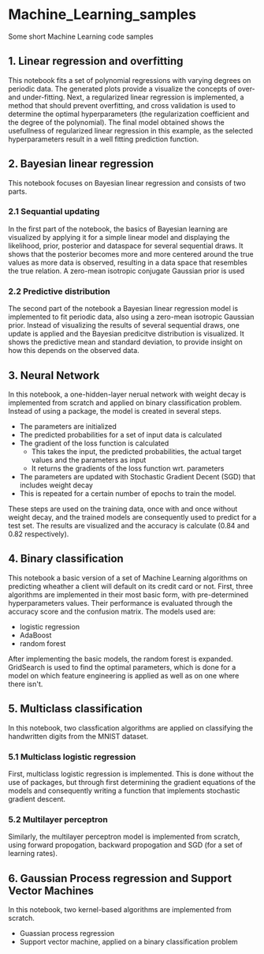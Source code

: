 # Machine_Learning_samples
Some short Machine Learning code samples

## 1. Linear regression and overfitting
This notebook fits a set of polynomial regressions with varying degrees on periodic data. The generated plots provide a visualize the concepts of over- and under-fitting. Next, a regularized linear regression is implemented, a method that should prevent overfitting, and cross validation is used to determine the optimal hyperparameters (the regularization coefficient and the degree of the polynomial). The final model obtained shows the usefullness of regularized linear regression in this example, as the selected hyperparameters result in a well fitting prediction function.

## 2. Bayesian linear regression
This notebook focuses on Bayesian linear regression and consists of two parts. 

### 2.1 Sequantial updating
In the first part of the notebook, the basics of Bayesian learning are visualized by applying it for a simple linear model and displaying the likelihood, prior, posterior and dataspace for several sequential draws. It shows that the posterior becomes more and more centered around the true values as more data is observed, resulting in a data space that resembles the true relation. A zero-mean isotropic conjugate Gaussian prior is used 

### 2.2 Predictive distribution
The second part of the notebook a Bayesian linear regression model is implemented to fit periodic data, also using a zero-mean isotropic Gaussian prior. Instead of visualizing the results of several sequential draws, one update is applied and the Bayesian predicitve distribution is visualized. It shows the predictive mean and standard deviation, to provide insight on how this depends on the observed data.

## 3. Neural Network
In this notebook, a one-hidden-layer nerual network with weight decay is implemented from scratch and applied on binary classification problem. Instead of using a package, the model is created in several steps.
* The parameters are initialized
* The predicted probabilities for a set of input data is calculated
* The gradient of the loss function is calculated
  * This takes the input, the predicted probabilities, the actual target values and the parameters as input
  * It returns the gradients of the loss function wrt. parameters
* The parameters are updated with Stochastic Gradient Decent (SGD) that includes weight decay
* This is repeated for a certain number of epochs to train the model. 

These steps are used on the training data, once with and once without weight decay, and the trained models are consequently used to predict for a test set. The results are visualized and the accuracy is calculate (0.84 and 0.82 respectively).

## 4. Binary classification
This notebook a basic version of a set of Machine Learning algorithms on predicting wheather a client will default on its credit card or not. First, three algorithms are implemented in their most basic form, with pre-determined hyperparameters values. Their performance is evaluated through the accuracy score and the confusion matrix. The models used are:
* logistic regression
* AdaBoost
* random forest

After implementing the basic models, the random forest is expanded. GridSearch is used to find the optimal parameters, which is done for a model on which feature engineering is applied as well as on one where there isn't.

## 5. Multiclass classification
In this notebook, two classfication algorithms are applied on classifying the handwritten digits from the MNIST dataset. 

### 5.1 Multiclass logistic regression
First, multiclass logistic regression is implemented. This is done without the use of packages, but through first determining the gradient equations of the models and consequently writing a function that implements stochastic gradient descent. 

### 5.2 Multilayer perceptron
Similarly, the multilayer perceptron model is implemented from scratch, using forward propogation, backward propogation and SGD (for a set of learning rates).

## 6. Gaussian Process regression and Support Vector Machines
In this notebook, two kernel-based algorithms are implemented from scratch.
* Guassian process regression
* Support vector machine, applied on a binary classification problem


